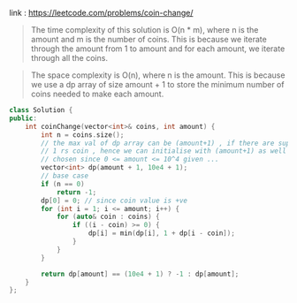 link : https://leetcode.com/problems/coin-change/   

>The time complexity of this solution is O(n * m), where n is the amount and m is the number of coins. This is because we iterate through the amount from 1 to amount and for each amount, we iterate through all the coins.

>The space complexity is O(n), where n is the amount. This is because we use a dp array of size amount + 1 to store the minimum number of coins needed to make each amount.

```cpp
class Solution {
public:
    int coinChange(vector<int>& coins, int amount) {
        int n = coins.size();
        // the max val of dp array can be (amount+1) , if there are suppose only
        // 1 rs coin , hence we can initialise with (amount+1) as well 10e4 is
        // chosen since 0 <= amount <= 10^4 given ...
        vector<int> dp(amount + 1, 10e4 + 1);
        // base case
        if (n == 0)
            return -1;
        dp[0] = 0; // since coin value is +ve
        for (int i = 1; i <= amount; i++) {
            for (auto& coin : coins) {
                if ((i - coin) >= 0) {
                    dp[i] = min(dp[i], 1 + dp[i - coin]);
                }
            }
        }

        return dp[amount] == (10e4 + 1) ? -1 : dp[amount];
    }
};

```
